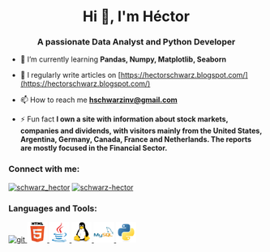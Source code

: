 <h1 align="center">Hi 👋, I'm Héctor</h1>
<h3 align="center">A passionate Data Analyst and Python Developer</h3>

- 🌱 I’m currently learning **Pandas, Numpy, Matplotlib, Seaborn**

- 📝 I regularly write articles on [https://hectorschwarz.blogspot.com/](https://hectorschwarz.blogspot.com/)

- 📫 How to reach me **hschwarzinv@gmail.com**

- ⚡ Fun fact **I own a site with information about stock markets, companies and dividends, with visitors mainly from the United States, Argentina, Germany, Canada, France and Netherlands. The reports are mostly focused in the Financial Sector.**

<h3 align="left">Connect with me:</h3>
<p align="left">
<a href="https://twitter.com/hschwarzinv" target="blank"><img align="center" src="https://raw.githubusercontent.com/rahuldkjain/github-profile-readme-generator/master/src/images/icons/Social/twitter.svg" alt="schwarz_hector" height="30" width="40" /></a>
<a href="https://linkedin.com/in/schwarz-hector" target="blank"><img align="center" src="https://raw.githubusercontent.com/rahuldkjain/github-profile-readme-generator/master/src/images/icons/Social/linked-in-alt.svg" alt="schwarz-hector" height="30" width="40" /></a>
</p>

<h3 align="left">Languages and Tools:</h3>
<p align="left"> <a href="https://git-scm.com/" target="_blank"> <img src="https://www.vectorlogo.zone/logos/git-scm/git-scm-icon.svg" alt="git" width="40" height="40"/> </a> <a href="https://www.w3.org/html/" target="_blank"> <img src="https://raw.githubusercontent.com/devicons/devicon/master/icons/html5/html5-original-wordmark.svg" alt="html5" width="40" height="40"/> </a> <a href="https://www.java.com" target="_blank"> <img src="https://raw.githubusercontent.com/devicons/devicon/master/icons/java/java-original.svg" alt="java" width="40" height="40"/> </a> <a href="https://www.linux.org/" target="_blank"> <img src="https://raw.githubusercontent.com/devicons/devicon/master/icons/linux/linux-original.svg" alt="linux" width="40" height="40"/> </a> <a href="https://www.mysql.com/" target="_blank"> <img src="https://raw.githubusercontent.com/devicons/devicon/master/icons/mysql/mysql-original-wordmark.svg" alt="mysql" width="40" height="40"/> </a> <a href="https://www.python.org" target="_blank"> <img src="https://raw.githubusercontent.com/devicons/devicon/master/icons/python/python-original.svg" alt="python" width="40" height="40"/> </a> </p>
